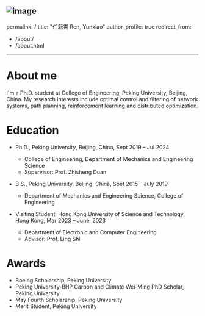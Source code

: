 ![image](https://github.com/Renyunxiao/Renyunxiao.github.io/assets/22235970/166dbb67-e604-493c-b97c-fa5df52bc408)
---
permalink: /
title: "任耘霄 Ren, Yunxiao"
author_profile: true
redirect_from: 
  - /about/
  - /about.html
---

About me
======
I'm a Ph.D. student at College of Engineering, Peking University, Beijing, China. My research interests include optimal control and filtering of network systems, path
planning, reinforcement learning and distributed optimization.


Education
======
* Ph.D., Peking University, Beijing, China, Sept 2019 – Jul 2024
  - College of Engineering, Department of Mechanics and Engineering Science
  - Supervisor: Prof. Zhisheng Duan

* B.S., Peking University, Beijing, China, Spet 2015 – July 2019
  - Department of Mechanics and Engineering Science, College of Engineering
 
* Visiting Student, Hong Kong University of Science and Technology, Hong Kong, Mar 2023 – June. 2023
  - Department of Electronic and Computer Engineering
  - Advisor: Prof. Ling Shi

Awards
======
* Boeing Scholarship, Peking University
* Peking University-BHP Carbon and Climate Wei-Ming PhD Scholar, Peking University
* May Fourth Scholarship, Peking University
* Merit Student, Peking University


